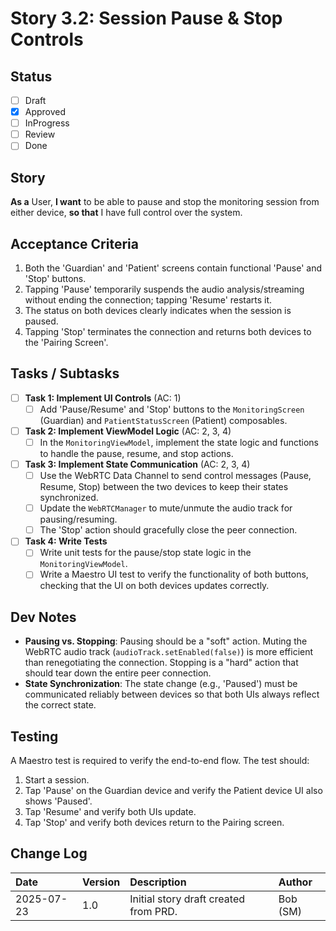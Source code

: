 # Story 3.2: Session Pause & Stop Controls

## Status

- [ ] Draft
- [x] Approved
- [ ] InProgress
- [ ] Review
- [ ] Done

## Story

**As a** User,
**I want** to be able to pause and stop the monitoring session from either device,
**so that** I have full control over the system.

## Acceptance Criteria

1.  Both the 'Guardian' and 'Patient' screens contain functional 'Pause' and 'Stop' buttons.
2.  Tapping 'Pause' temporarily suspends the audio analysis/streaming without ending the connection; tapping 'Resume' restarts it.
3.  The status on both devices clearly indicates when the session is paused.
4.  Tapping 'Stop' terminates the connection and returns both devices to the 'Pairing Screen'.

## Tasks / Subtasks

- [ ] **Task 1: Implement UI Controls** (AC: 1)
  - [ ] Add 'Pause/Resume' and 'Stop' buttons to the `MonitoringScreen` (Guardian) and `PatientStatusScreen` (Patient) composables.
- [ ] **Task 2: Implement ViewModel Logic** (AC: 2, 3, 4)
  - [ ] In the `MonitoringViewModel`, implement the state logic and functions to handle the pause, resume, and stop actions.
- [ ] **Task 3: Implement State Communication** (AC: 2, 3, 4)
  - [ ] Use the WebRTC Data Channel to send control messages (Pause, Resume, Stop) between the two devices to keep their states synchronized.
  - [ ] Update the `WebRTCManager` to mute/unmute the audio track for pausing/resuming.
  - [ ] The 'Stop' action should gracefully close the peer connection.
- [ ] **Task 4: Write Tests**
  - [ ] Write unit tests for the pause/stop state logic in the `MonitoringViewModel`.
  - [ ] Write a Maestro UI test to verify the functionality of both buttons, checking that the UI on both devices updates correctly.

## Dev Notes

- **Pausing vs. Stopping**: Pausing should be a "soft" action. Muting the WebRTC audio track (`audioTrack.setEnabled(false)`) is more efficient than renegotiating the connection. Stopping is a "hard" action that should tear down the entire peer connection.
- **State Synchronization**: The state change (e.g., 'Paused') must be communicated reliably between devices so that both UIs always reflect the correct state.

## Testing

A Maestro test is required to verify the end-to-end flow. The test should:

1. Start a session.
2. Tap 'Pause' on the Guardian device and verify the Patient device UI also shows 'Paused'.
3. Tap 'Resume' and verify both UIs update.
4. Tap 'Stop' and verify both devices return to the Pairing screen.

## Change Log

| Date       | Version | Description                           | Author   |
| :--------- | :------ | :------------------------------------ | :------- |
| 2025-07-23 | 1.0     | Initial story draft created from PRD. | Bob (SM) |
